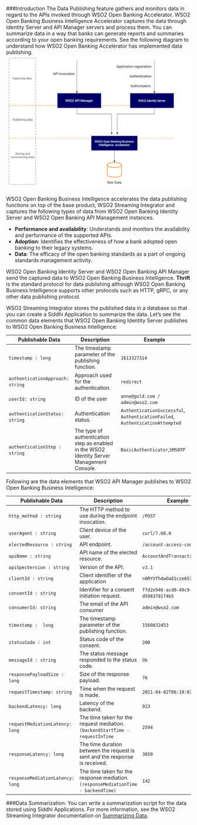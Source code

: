 ###Introduction
The Data Publishing feature gathers and monitors data in regard to the APIs invoked through WSO2 Open Banking Accelerator. 
WSO2 Open Banking Business Intelligence Accelerator captures the data through Identity Server and API Manager servers and
process them. You can summarize data in a way that banks can generate reports and summaries according to your open banking 
requirements. See the following diagram to understand how WSO2 Open Banking Accelerator has implemented data publishing. 
![data-publishing-overview](../assets/img/learn/data-publishing/data-publishing-overview.png)

WSO2 Open Banking Business Intelligence accelerates the data publishing functions on top of the base product, WSO2 Streaming Integrator and 
captures the following types of data from WSO2 Open Banking Identity Server and WSO2 Open Banking API Management instances.

- **Performance and availability**: Understands and monitors the availability and performance of the supported APIs.
- **Adoption**:  Identifies the effectiveness of how a bank adopted open banking to their legacy systems.
- **Data**: The efficacy of the open banking standards as a part of ongoing standards management activity.

WSO2 Open Banking Identity Server and WSO2 Open Banking API Manager send the captured data to WSO2 Open Banking Business 
Intelligence. **Thrift** is the standard protocol for data publishing although WSO2 Open Banking Business Intelligence supports 
other protocols such as HTTP, gRPC, or any other data publishing protocol.

WSO2 Streaming Integrator stores the published data in a database so that you can create a Siddhi Application to summarize 
the data. Let’s see the common data elements that WSO2 Open Banking Identity Server publishes to WSO2 Open Banking Business 
Intelligence:

| Publishable Data | Description |Example|
|---------|---------|---------|
|`timestamp : long`|The timestamp parameter of the publishing function.|`1613327314`|
|`authenticationApproach: string`|Approach used for the authentication.|`redirect`|
|`userId: string`|ID of the user|`anne@gold.com / admin@wso2.com`|
|`authenticationStatus: string`|Authentication status.|`AuthenticationSuccessful`, `AuthenticationFailed`, `AuthenticationAttempted`|
|`authenticationStep : string`|The type of authentication step as enabled in the WSO2 Identity Server Management Console.|`BasicAuthenticator`,`SMSOTP`|

Following are the data elements that WSO2 API Manager publishes to WSO2 Open Banking Business Intelligence:

| Publishable Data | Description |Example|
|---------|---------|---------|
|`http_method : string`|The HTTP method to use during the endpoint invocation.|`/POST`|
|`userAgent : string`|Client device of the user.|`curl/7.68.0`|
|`electedResource : string`|API endpoint.|`/account-access-consents`|
|`apiName : string`|API name of the elected resource.|`AccountAndTransactionAPI`|
|`apiSpecVersion : string`|Version of the API.|`v3.1`|
|`clientId : string`|Client identifier of the application|`n0RYVfh4wOa81cze657hIw0EhEa`|
|`consentId : string`|Identifier for a consent initiation request.|`ffd2e946-acd0-49c9-9d45-d5983781f4b5`|
|`consumerId: string`|The email of the API consumer|`admin@wso2.com`
|`timestamp :  long`|The timestamp parameter of the publishing function.|`1560832453`|
|`statusCode : int`|Status code of the consent.|`200`|
|`messageId : string`|The status message responded to the status code.|`Ok`|
|`responsePayloadSize : long`|Size of the response payload.|`76`|
|`requestTimestamp: string`|Time when the request is made.|`2021-04-02T06:19:07.146Z`|
|`backendLatency: long`|Latency of the backend.|`923`|
|`requestMediationLatency: long`|The time taken for the request mediation. `(backendStartTime - requestInTime`|`2594`|
|`responseLatency: long`|The time duration between the request is sent and the response is received.|`3659`|
|`responseMediationLatency: long`|The time taken for the response mediation. `(responseMediationTime - backendTime)`|`142`|    

###Data Summarization:
You can write a summarization script for the data stored using Siddhi Applications. For more information, see the WSO2 Streaming
Integrator documentation on [Summarizing Data](https://ei.docs.wso2.com/en/latest/streaming-integrator/guides/summarizing-data/). 